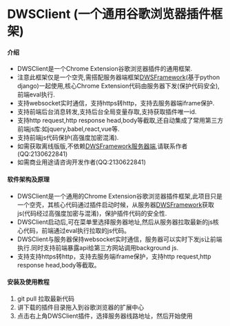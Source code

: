 # DWSClient (一个通用谷歌浏览器插件框架)

#### 介绍
* DWSClient是一个Chrome Extension谷歌浏览器插件的通用框架.
 * 注意此框架仅是一个空壳,需搭配服务器端框架[DWSFramework](https://github.com/xiaohero/DWSFramework)(基于python django)一起使用,核心Chrome Extension代码由服务器下发(保护代码安全),前端eval执行.
 * 支持websocket实时通信，支持https转http，支持去服务器端iframe保护.
 * 支持前端后台消息转发,支持后台全局变量存取,支持获取插件唯一id.
 * 支持http request,http response head,body等截取,还自动集成了常用第三方前端js库:如jquery,babel,react,vue等.
 * 支持前端js代码保护(高强度加密混淆).
 * 如需获取离线版版,不依赖[DWSFramework服务器端](https://github.com/xiaohero/DWSFramework),请联系作者(QQ:2130622841)
 * 如需商业用途请咨询开发作者(QQ:2130622841)


#### 软件架构及原理
* DWSClient是一个通用的Chrome Extension谷歌浏览器插件框架,此项目只是一个空壳，其核心代码通过插件启动时候，从服务器[DWSFramework](https://github.com/xiaohero/DWSFramework)获取js(代码经过高强度加密与混淆)，保护插件代码的安全性.
* DWSClient启动后,可在菜单里选择服务器地址,然后从服务器拉取最新的js核心代码，前端通过eval执行拉取的js代码。
* DWSClient与服务器保持websocket实时通信，服务器可以实时下发js让前端执行.同时支持前端暴露api给第三方网站调用background js.
* 支持支持https转http，支持去服务端iframe保护，支持http request,http response head,body等截取。


#### 安装及使用教程

1. git pull 拉取最新代码
2. 讲下载的插件目录拖入到谷歌浏览器的扩展中心
3. 点击右上角DWSClient插件，选择服务器线路地址，然后开始使用

